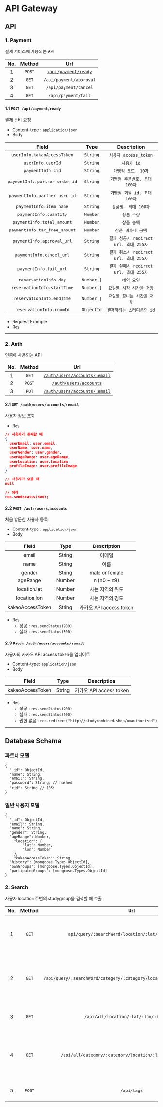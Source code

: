 # API Gateway

## API

### 1. Payment

결제 서비스에 사용되는 API

|  No.  | Method |                       Url                        |
| :---: | :----: | :----------------------------------------------: |
|   1   | `POST` | [`/api/payment/ready`](#11-post-apipaymentready) |
|   2   | `GET`  |             `/api/payment/approval`              |
|   3   | `GET`  |              `/api/payment/cancel`               |
|   4   | `GET`  |               `/api/payment/fail`                |

#### 1.1 `POST /api/payment/ready`

결제 준비 요청

- Content-type : `application/json`
- Body

|             Field              |    Type    |          Description           |
| :----------------------------: | :--------: | :----------------------------: |
|  `userInfo.kakaoAccessToken`   |  `String`  |       `사용자 access_token`       |
|       `userInfo.userId`        |  `String`  |            `사용자 id`            |
|       `paymentInfo.cid`        |  `String`  |         `가맹점 코드. 10자`          |
| `paymentInfo.partner_order_id` |  `String`  |      `가맹점 주문번호. 최대 100자`       |
| `paymentInfo.partner_user_id`  |  `String`  |      `가맹점 회원 id. 최대 100자`      |
|    `paymentInfo.item_name`     |  `String`  |         `상품명. 최대 100자`         |
|     `paymentInfo.quantity`     |  `Number`  |            `상품 수량`             |
|   `paymentInfo.total_amount`   |  `Number`  |            `상품 총액`             |
| `paymentInfo.tax_free_amount`  |  `Number`  |          `상품 비과세 금액`           |
|   `paymentInfo.approval_url`   |  `String`  | `결제 성공시 redirect url. 최대 255자` |
|    `paymentInfo.cancel_url`    |  `String`  | `결제 취소시 redirect url. 최대 255자` |
|     `paymentInfo.fail_url`     |  `String`  | `결제 실패시 redirect url. 최대 255자` |
|     `reservationInfo.day`      | `Number[]` |            `예약 요일`             |
|  `reservationInfo.startTime`   | `Number[]` |        `요일별 시작 시간을 저장`         |
|   `reservationInfo.endTime`    | `Number[]` |        `요일별 끝나는 시간을 저장`        |
|    `reservationInfo.roomId`    | `ObjectId` |        `결제하려는 스터디룸의 id`        |


- Request Example
- Res



---

### 2. Auth

인증에 사용되는 API

|  No.  | Method |                            Url                             |
| :---: | :----: | :--------------------------------------------------------: |
|   1   | `GET`  |     [`/auth/users/accounts/:email`](#21-get-authusers)     |
|   2   | `POST` |    [`/auth/users/accounts`](#22-post-authusersaccounts)    |
|   3   | `PUT`  | [`/auth/users/accounts/:email`](#23-put-authusersaccounts) |

#### 2.1 `GET /auth/users/accounts/:email`

사용자 정보 조회

- Res

```json
// 사용자가 존재할 때
{
  userEmail: user.email,
  userName: user.name,
  userGender: user.gender,
  userAgeRange: user.ageRange,
  userLocation: user.location,
  profileImage: user.profileImage
}

// 사용자가 없을 때
null

// 에러
res.sendStatus(500);
```

#### 2.2 `POST /auth/users/accounts`

처음 방문한 사용자 등록

- Content-type : `application/json`
- Body

|      Field       |  Type  |     Description      |
| :--------------: | :----: | :------------------: |
|      email       | String |         이메일          |
|       name       | String |          이름          |
|      gender      | String |    male or female    |
|     ageRange     | Number |     n (n0 ~ n9)      |
|   location.lat   | Number |      사는 지역의 위도       |
|   location.lon   | Number |      사는 지역의 경도       |
| kakaoAccessToken | String | 카카오 API access token |

- Res
  - 성공 : `res.sendStatus(200)`
  - 실패 : `res.sendStatus(500)`

#### 2.3 `Patch /auth/users/accounts/:email`

사용자의 카카오 API access token을 업데이트

- Content-type: `application/json`
- Body

|      Field       |  Type  |     Description      |
| :--------------: | :----: | :------------------: |
| kakaoAccessToken | String | 카카오 API access token |

- Res
  - 성공 : `res.sendStatus(200)`
  - 실패 : `res.sendStatus(500)`
  - 권한 없음 : `res.redirect("http://studycombined.shop/unauthorized")`



---

## Database Schema

### 파트너 모델

```
{
  "_id": ObjectId,
  "name": String,
  "email": String,
  "password": String, // hashed
  "cid": String // 10자
}
```

### 일반 사용자 모델

```
{
  "_id": ObjectId,
  "email": String,
  "name": String,
  "gender": String,
  "ageRange": Number,
	"location": {
		"lat": Number,
		"lon": Number
	},
	"kakaoAccessToken": String,
  "history": [mongoose.Types.ObjectId],
  "ownGroups": [mongoose.Types.ObjectId],
  "partipatedGroups": [mongoose.Types.ObjectId]
}
```

### 2. Search

사용자 location 주변의 studygroup을 검색할 때 호출

|  No.  | Method |                                    Url                                    |                  Body                   |            What            |
| :---: | :----: | :-----------------------------------------------------------------------: | :-------------------------------------: | :------------------------: |
|   1   | `GET`  |           `api/query/:searchWord/location/:lat/:lon/:isRecruit`           |                                         |    `검색어로 필터링한 스터디그룹 조회`    |
|   2   | `GET`  | `/api/query/:searchWord/category/:category/location/:lat/:lon/:isRecruit` |                                         | `검색어와 카테고리로 필터링한 스터디그룹 조회` |
|   3   | `GET`  |                 `/api/all/location/:lat/:lon/:isRecruit`                  |                                         |       `모든 스터디그룹 조회`        |
|   4   | `GET`  |        `/api/all/category/:category/location/:lat/:lon/:isRecruit`        |                                         | `카테고리로 필터링 한 모든 스터디 그룹 조회` |
|   5   | `POST` |                                `/api/tags`                                | `{tags, category, lat, lon, isRecruit}` |          `태그 검색`           |
